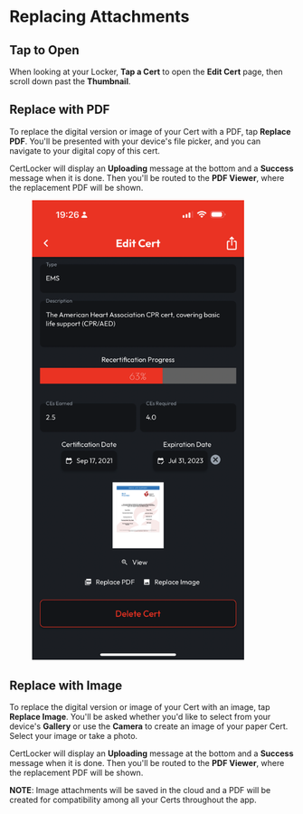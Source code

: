# Replacing Attachments

## Tap to Open

When looking at your Locker, **Tap a Cert** to open the **Edit Cert** page, then scroll down past the **Thumbnail**.

## Replace with PDF

To replace the digital version or image of your Cert with a PDF, tap **Replace PDF**. You'll be presented with your device's file picker, and you can navigate to your digital copy of this cert.

CertLocker will display an **Uploading** message at the bottom and a **Success** message when it is done. Then you'll be routed to the **PDF Viewer**, where the replacement PDF will be shown.

<figure><img src="../.gitbook/assets/replace" alt="" width="375"><figcaption></figcaption></figure>

## Replace with Image

To replace the digital version or image of your Cert with an image, tap **Replace Image**. You'll be asked whether you'd like to select from your device's **Gallery** or use the **Camera** to create an image of your paper Cert. Select your image or take a photo.

CertLocker will display an **Uploading** message at the bottom and a **Success** message when it is done. Then you'll be routed to the **PDF Viewer**, where the replacement PDF will be shown.

**NOTE**: Image attachments will be saved in the cloud and a PDF will be created for compatibility among all your Certs throughout the app.
